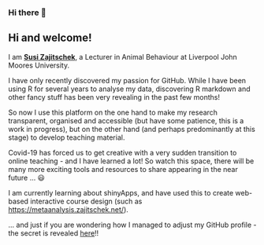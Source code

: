 ### Hi there 👋


## Hi and welcome!
   
I am **[Susi Zajitschek](https://www.ljmu.ac.uk/about-us/staff-profiles/faculty-of-science/school-of-biological-and-environmental-sciences/susanne-zajitschek)**, 
a  Lecturer in Animal Behaviour at Liverpool John Moores University. 

I have only recently discovered my passion for GitHub. While I have been using R for several years to analyse my data, discovering R markdown and other fancy stuff has been very revealing in the past few months!

So now I use this platform on the one hand to make my research transparent, organised and accessible (but have some patience, this is a work in progress), but on the other hand (and perhaps predominantly at this stage) to develop teaching material.

Covid-19 has forced us to get creative with a very sudden transition to online teaching - and I have learned a lot!
So watch this space, there will be many more exciting tools and resources to share appearing in the near future ... :smiley: 

I am currently learning about shinyApps, and have used this to create web-based interactive course design (such as https://metaanalysis.zajitschek.net/). 

... and just if you are wondering how I managed to adjust my GitHub profile - the secret is revealed [here](https://css-tricks.com/the-github-profile-trick/)!! 
